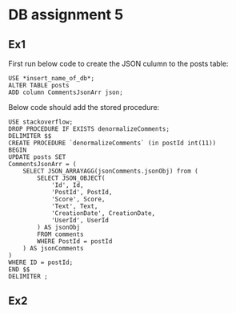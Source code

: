 # DB assignment 5

## Ex1

First run below code to create the JSON culumn to the posts table:

	USE *insert_name_of_db*;
	ALTER TABLE posts
	ADD column CommentsJsonArr json;

Below code should add the stored procedure:

	USE stackoverflow;
	DROP PROCEDURE IF EXISTS denormalizeComments;
	DELIMITER $$
	CREATE PROCEDURE `denormalizeComments` (in postId int(11))
	BEGIN
	UPDATE posts SET
	CommentsJsonArr = (
		SELECT JSON_ARRAYAGG(jsonComments.jsonObj) from (
			SELECT JSON_OBJECT(
				'Id', Id,
				'PostId', PostId,
				'Score', Score,
				'Text', Text,
				'CreationDate', CreationDate,
				'UserId', UserId
			) AS jsonObj
			FROM comments
			WHERE PostId = postId
		) AS jsonComments
	)
	WHERE ID = postId;
	END $$
	DELIMITER ;

## Ex2

